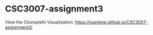# CSC3007-assignment3
View the Choropleth Visualization: https://ivantime.github.io/CSC3007-assignment3/